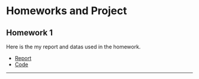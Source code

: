 # Homeworks and Project

## Homework 1
Here is the my report and datas used in the homework.

- [Report](Homework_1/Analysis.html)
- [Code](https://github.com/BU-IE-360/spring24-aliozturk1/blob/main/Homework_1/codes.ipynb)

--- 
